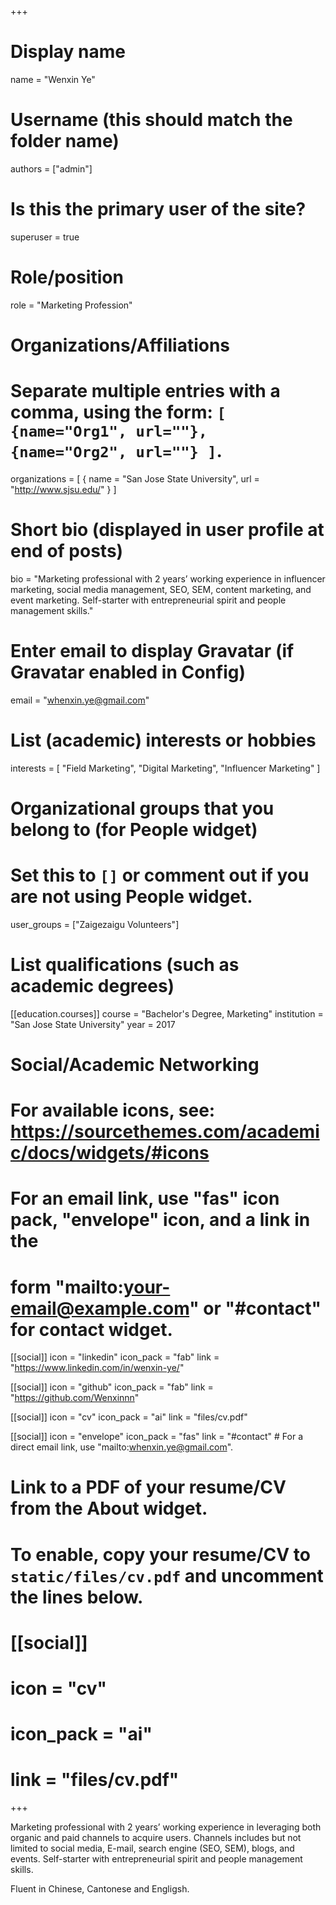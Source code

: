 +++
# Display name
name = "Wenxin Ye"

# Username (this should match the folder name)
authors = ["admin"]

# Is this the primary user of the site?
superuser = true

# Role/position
role = "Marketing Profession"

# Organizations/Affiliations
#   Separate multiple entries with a comma, using the form: `[ {name="Org1", url=""}, {name="Org2", url=""} ]`.
organizations = [ { name = "San Jose State University", url = "http://www.sjsu.edu/" } ]

# Short bio (displayed in user profile at end of posts)
bio = "Marketing professional with 2 years’ working experience in influencer marketing, social media management, SEO, SEM, content marketing, and event marketing. Self-starter with entrepreneurial spirit and people management skills."

# Enter email to display Gravatar (if Gravatar enabled in Config)
email = "whenxin.ye@gmail.com"

# List (academic) interests or hobbies
interests = [
  "Field Marketing",
  "Digital Marketing",
  "Influencer Marketing"
]

# Organizational groups that you belong to (for People widget)
#   Set this to `[]` or comment out if you are not using People widget.
user_groups = ["Zaigezaigu Volunteers"]

# List qualifications (such as academic degrees)
[[education.courses]]
  course = "Bachelor's Degree, Marketing"
  institution = "San Jose State University"
  year = 2017


# Social/Academic Networking
# For available icons, see: https://sourcethemes.com/academic/docs/widgets/#icons
#   For an email link, use "fas" icon pack, "envelope" icon, and a link in the
#   form "mailto:your-email@example.com" or "#contact" for contact widget.


[[social]]
  icon = "linkedin"
  icon_pack = "fab"
  link = "https://www.linkedin.com/in/wenxin-ye/"

[[social]]
  icon = "github"
  icon_pack = "fab"
  link = "https://github.com/Wenxinnn"
  
  [[social]]
  icon = "cv"
  icon_pack = "ai"
  link = "files/cv.pdf"
  
  [[social]]
  icon = "envelope"
  icon_pack = "fas"
  link = "#contact"  # For a direct email link, use "mailto:whenxin.ye@gmail.com".


# Link to a PDF of your resume/CV from the About widget.
# To enable, copy your resume/CV to `static/files/cv.pdf` and uncomment the lines below.
# [[social]]
#   icon = "cv"
#   icon_pack = "ai"
#   link = "files/cv.pdf"

+++

Marketing professional with 2 years’ working experience in leveraging both organic and paid channels to acquire users. Channels includes but not limited to social media, E-mail, search engine (SEO, SEM), blogs, and events. Self-starter with entrepreneurial spirit and people management skills.

Fluent in Chinese, Cantonese and Engligsh.
